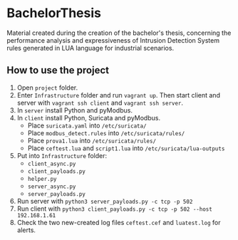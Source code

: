 # BachelorThesis
Material created during the creation of the bachelor's thesis, concerning the performance analysis and expressiveness of Intrusion Detection System rules generated in LUA language for industrial scenarios.

## How to use the project
1. Open `project` folder.
2. Enter `Infrastructure` folder and run `vagrant up`. Then start client and server with `vagrant ssh client` and  `vagrant ssh server`.
3. In `server` install Python and pyModbus.
4. In `client` install Python, Suricata and pyModbus.
   - Place `suricata.yaml` into `/etc/suricata/`
   - Place `modbus_detect.rules` into `/etc/suricata/rules/`
   - Place `prova1.lua` into `/etc/suricata/rules/`
   - Place `ceftest.lua` and `script1.lua` into `/etc/suricata/lua-outputs`
5. Put into `Infrastructure` folder:
   - `client_async.py`
   - `client_payloads.py`
   - `helper.py`
   - `server_async.py`
   - `server_payloads.py`
6. Run server with `python3 server_payloads.py -c tcp -p 502`
7. Run client with `python3 client_payloads.py -c tcp -p 502 --host 192.168.1.61`
8. Check the two new-created log files `ceftest.cef` and `luatest.log` for alerts.
